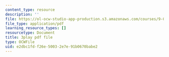 ```yaml
---
content_type: resource
description: ''
file: https://ol-ocw-studio-app-production.s3.amazonaws.com/courses/9-00sc-introduction-to-psychology-fall-2011/e2dbc1fdf26e50032e7e91b0670babe2_gRe7dy2HSTg.pdf
file_type: application/pdf
learning_resource_types: []
resourcetype: Document
title: 3play pdf file
type: OCWFile
uid: e2dbc1fd-f26e-5003-2e7e-91b0670babe2
---
```

